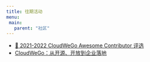 ```yaml
---
title: 往期活动
menu:
 main:
   parent: "社区"
---
```



- [🏅 2021-2022 CloudWeGo Awesome Contributor 评选](https://github.com/cloudwego/community/issues/36)
- [CloudWeGo：从开源、开放到企业落地](https://live.juejin.cn/4354/cloudwegoday001)
